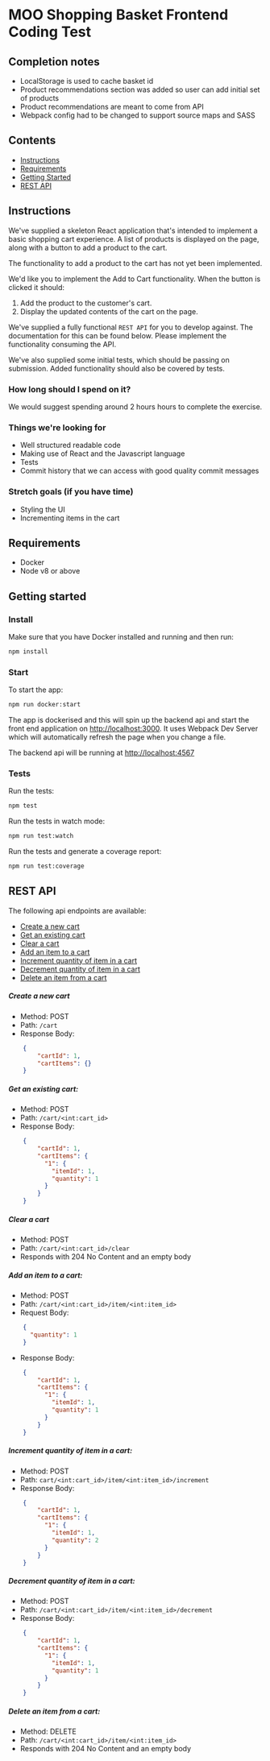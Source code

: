 # MOO Shopping Basket Frontend Coding Test

## Completion notes

* LocalStorage is used to cache basket id
* Product recommendations section was added so user can add initial set of products
* Product recommendations are meant to come from API
* Webpack config had to be changed to support source maps and SASS


## Contents
* [Instructions](#instructions)
* [Requirements](#requirements)
* [Getting Started](#getting-started)
* [REST API](#rest-api)

## Instructions
We've supplied a skeleton React application that's intended to implement a basic shopping cart experience. A list of products is displayed on the page, along with a button to add a product to the cart.

The functionality to add a product to the cart has not yet been implemented.

We'd like you to implement the Add to Cart functionality. When the button is clicked it should:

1. Add the product to the customer's cart.
2. Display the updated contents of the cart on the page.

We've supplied a fully functional `REST API` for you to develop against. The documentation for this can be found below. Please implement the functionality consuming the API.

We've also supplied some initial tests, which should be passing on submission. Added functionality should also be covered by tests.

### How long should I spend on it?
We would suggest spending around 2 hours hours to complete the exercise.

### Things we're looking for
* Well structured readable code
* Making use of React and the Javascript language
* Tests
* Commit history that we can access with good quality commit messages

### Stretch goals (if you have time)
* Styling the UI
* Incrementing items in the cart

## Requirements
* Docker
* Node v8 or above

## Getting started
### Install

Make sure that you have Docker installed and running and then run:

```sh
npm install
```

### Start
To start the app:
```sh
npm run docker:start
```

The app is dockerised and this will spin up the backend api and start the front end application on [http://localhost:3000](http://localhost:3000). It uses Webpack Dev Server which will automatically refresh the page when you change a file.

The backend api will be running at [http://localhost:4567](http://localhost:4567)

### Tests
Run the tests:
```sh
npm test
```

Run the tests in watch mode:
```sh
npm run test:watch
```

Run the tests and generate a coverage report:
```sh
npm run test:coverage
```

## REST API
The following api endpoints are available:

* [Create a new cart](#create-a-new-cart)
* [Get an existing cart](#get-an-existing-cart)
* [Clear a cart](#clear-a-cart)
* [Add an item to a cart](#add-an-item-to-a-cart)
* [Increment quantity of item in a cart](#increment-quantity-of-item-in-a-cart)
* [Decrement quantity of item in a cart](#decrement-quantity-of-item-in-a-cart)
* [Delete an item from a cart](#delete-an-item-from-a-cart)

##### Create a new cart
- Method: POST
- Path: `/cart`
- Response Body:

```JSON
    {
        "cartId": 1,
        "cartItems": {}
    }
```

##### Get an existing cart:
- Method: POST
- Path: `/cart/<int:cart_id>`
- Response Body:

```JSON
    {
        "cartId": 1,
        "cartItems": {
          "1": {
            "itemId": 1,
            "quantity": 1
          }
        }
    }
```

##### Clear a cart
- Method: POST
- Path: `/cart/<int:cart_id>/clear`
- Responds with 204 No Content and an empty body


##### Add an item to a cart:
- Method: POST
- Path: `/cart/<int:cart_id>/item/<int:item_id>`
- Request Body:

```JSON
    {
      "quantity": 1
    }
```

- Response Body:

```JSON
    {
        "cartId": 1,
        "cartItems": {
          "1": {
            "itemId": 1,
            "quantity": 1
          }
        }
    }
```

##### Increment quantity of item in a cart:
- Method: POST
- Path: `cart/<int:cart_id>/item/<int:item_id>/increment`
- Response Body:

```JSON
    {
        "cartId": 1,
        "cartItems": {
          "1": {
            "itemId": 1,
            "quantity": 2
          }
        }
    }
```

##### Decrement quantity of item in a cart:
- Method: POST
- Path: `/cart/<int:cart_id>/item/<int:item_id>/decrement`
- Response Body:

```JSON
    {
        "cartId": 1,
        "cartItems": {
          "1": {
            "itemId": 1,
            "quantity": 1
          }
        }
    }
```

##### Delete an item from a cart:
- Method: DELETE
- Path: `/cart/<int:cart_id>/item/<int:item_id>`
- Responds with 204 No Content and an empty body
